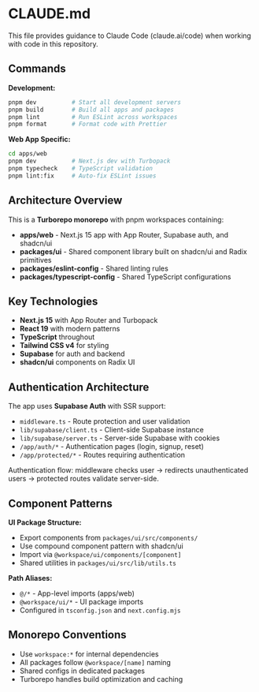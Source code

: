 # CLAUDE.md

This file provides guidance to Claude Code (claude.ai/code) when working with code in this repository.

## Commands

**Development:**
```bash
pnpm dev          # Start all development servers
pnpm build        # Build all apps and packages  
pnpm lint         # Run ESLint across workspaces
pnpm format       # Format code with Prettier
```

**Web App Specific:**
```bash
cd apps/web
pnpm dev          # Next.js dev with Turbopack
pnpm typecheck    # TypeScript validation
pnpm lint:fix     # Auto-fix ESLint issues
```

## Architecture Overview

This is a **Turborepo monorepo** with pnpm workspaces containing:

- **apps/web** - Next.js 15 app with App Router, Supabase auth, and shadcn/ui
- **packages/ui** - Shared component library built on shadcn/ui and Radix primitives
- **packages/eslint-config** - Shared linting rules
- **packages/typescript-config** - Shared TypeScript configurations

## Key Technologies

- **Next.js 15** with App Router and Turbopack
- **React 19** with modern patterns
- **TypeScript** throughout
- **Tailwind CSS v4** for styling
- **Supabase** for auth and backend
- **shadcn/ui** components on Radix UI

## Authentication Architecture

The app uses **Supabase Auth** with SSR support:

- `middleware.ts` - Route protection and user validation
- `lib/supabase/client.ts` - Client-side Supabase instance
- `lib/supabase/server.ts` - Server-side Supabase with cookies
- `/app/auth/*` - Authentication pages (login, signup, reset)
- `/app/protected/*` - Routes requiring authentication

Authentication flow: middleware checks user → redirects unauthenticated users → protected routes validate server-side.

## Component Patterns

**UI Package Structure:**
- Export components from `packages/ui/src/components/`
- Use compound component pattern with shadcn/ui
- Import via `@workspace/ui/components/[component]`
- Shared utilities in `packages/ui/src/lib/utils.ts`

**Path Aliases:**
- `@/*` - App-level imports (apps/web)
- `@workspace/ui/*` - UI package imports
- Configured in `tsconfig.json` and `next.config.mjs`

## Monorepo Conventions

- Use `workspace:*` for internal dependencies
- All packages follow `@workspace/[name]` naming
- Shared configs in dedicated packages
- Turborepo handles build optimization and caching